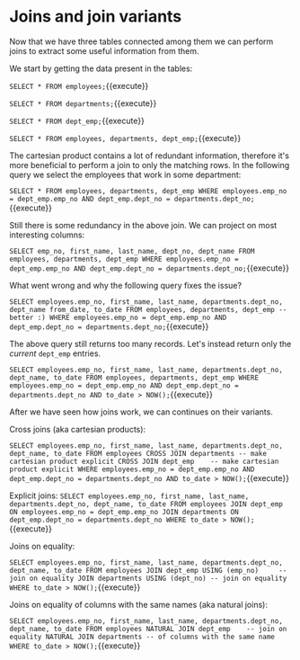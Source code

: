 # Joins and join variants

Now that we have three tables connected among them we can perform joins to
extract some useful information from them.

We start by getting the data present in the tables:

`SELECT * FROM employees;`{{execute}}

`SELECT * FROM departments;`{{execute}}

`SELECT * FROM dept_emp;`{{execute}}

`SELECT * FROM employees, departments, dept_emp;`{{execute}}

The cartesian product contains a lot of redundant information, therefore it's
more beneficial to perform a join to only the matching rows. In the following
query we select the employees that work in some department:

`SELECT *
FROM employees, departments, dept_emp
WHERE employees.emp_no = dept_emp.emp_no
    AND dept_emp.dept_no = departments.dept_no;`{{execute}}

Still there is some redundancy in the above join. We can project on most
interesting columns:

`SELECT emp_no, first_name, last_name, dept_no, dept_name
FROM employees, departments, dept_emp
WHERE employees.emp_no = dept_emp.emp_no
    AND dept_emp.dept_no = departments.dept_no;`{{execute}}

What went wrong and why the following query fixes the issue?

`SELECT employees.emp_no, first_name, last_name,
       departments.dept_no, dept_name
       from_date, to_date
FROM employees, departments, dept_emp -- better :)
WHERE employees.emp_no = dept_emp.emp_no
    AND dept_emp.dept_no = departments.dept_no;`{{execute}}

The above query still returns too many records. Let's instead return only the
*current* `dept_emp` entries.

`SELECT employees.emp_no, first_name, last_name, departments.dept_no, dept_name, to_date
FROM employees, departments, dept_emp
WHERE employees.emp_no = dept_emp.emp_no
    AND dept_emp.dept_no = departments.dept_no
    AND to_date > NOW();`{{execute}}


After we have seen how joins work, we can continues on their variants.

Cross joins (aka cartesian products):

`SELECT employees.emp_no, first_name, last_name, departments.dept_no, dept_name, to_date
FROM employees
CROSS JOIN departments -- make cartesian product explicit
CROSS JOIN dept_emp    -- make cartesian product explicit
WHERE employees.emp_no = dept_emp.emp_no
    AND dept_emp.dept_no = departments.dept_no
    AND to_date > NOW();`{{execute}}

Explicit joins:
`SELECT employees.emp_no, first_name, last_name, departments.dept_no, dept_name, to_date
FROM employees
JOIN dept_emp ON employees.emp_no = dept_emp.emp_no
JOIN departments ON dept_emp.dept_no = departments.dept_no
WHERE
    to_date > NOW();`{{execute}}

Joins on equality:

`SELECT employees.emp_no, first_name, last_name, departments.dept_no, dept_name, to_date
FROM employees
JOIN dept_emp USING (emp_no)     -- join on equality
JOIN departments USING (dept_no) -- join on equality
WHERE
    to_date > NOW();`{{execute}}


Joins on equality of columns with the same names (aka natural joins):

`SELECT employees.emp_no, first_name, last_name, departments.dept_no, dept_name, to_date
FROM employees
NATURAL JOIN dept_emp    -- join on equality
NATURAL JOIN departments -- of columns with the same name
WHERE
    to_date > NOW();`{{execute}}
